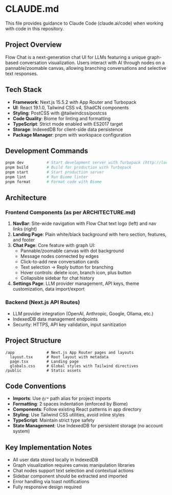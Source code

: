 # CLAUDE.md

This file provides guidance to Claude Code (claude.ai/code) when working with code in this repository.

## Project Overview

Flow Chat is a next-generation chat UI for LLMs featuring a unique graph-based conversation visualization. Users interact with AI through nodes on a pannable/zoomable canvas, allowing branching conversations and selective text responses.

## Tech Stack

- **Framework**: Next.js 15.5.2 with App Router and Turbopack
- **UI**: React 19.1.0, Tailwind CSS v4, ShadCN components
- **Styling**: PostCSS with @tailwindcss/postcss
- **Code Quality**: Biome for linting and formatting
- **TypeScript**: Strict mode enabled with ES2017 target
- **Storage**: IndexedDB for client-side data persistence
- **Package Manager**: pnpm with workspace configuration

## Development Commands

```bash
pnpm dev          # Start development server with Turbopack (http://localhost:3000)
pnpm build        # Build for production with Turbopack
pnpm start        # Start production server
pnpm lint         # Run Biome linter
pnpm format       # Format code with Biome
```

## Architecture

### Frontend Components (as per ARCHITECTURE.md)

1. **NavBar**: Site-wide navigation with Flow Chat text logo (left) and nav links (right)
2. **Landing Page**: Plain white/black background with hero section, features, and footer
3. **Chat Page**: Core feature with graph UI:
   - Pannable/zoomable canvas with dot background
   - Message nodes connected by edges
   - Click-to-add new conversation cards
   - Text selection → Reply button for branching
   - Hover controls: delete icon, branch icon, plus button
   - Collapsible sidebar for chat history
4. **Settings Page**: LLM provider management, API keys, theme customization, data import/export

### Backend (Next.js API Routes)

- LLM provider integration (OpenAI, Anthropic, Google, Ollama, etc.)
- IndexedDB data management endpoints
- Security: HTTPS, API key validation, input sanitization

## Project Structure

```
/app              # Next.js App Router pages and layouts
  layout.tsx      # Root layout with metadata
  page.tsx        # Landing page
  globals.css     # Global styles with Tailwind directives
/public           # Static assets
```

## Code Conventions

- **Imports**: Use `@/*` path alias for project imports
- **Formatting**: 2 spaces indentation (enforced by Biome)
- **Components**: Follow existing React patterns in app directory
- **Styling**: Use Tailwind CSS utilities, avoid inline styles
- **TypeScript**: Maintain strict type safety
- **State Management**: Use IndexedDB for persistent storage (no account system)

## Key Implementation Notes

- All user data stored locally in IndexedDB
- Graph visualization requires canvas manipulation libraries
- Chat nodes support text selection and contextual actions
- Sidebar component should be extracted and imported
- Error handling via toast notifications
- Fully responsive design required
